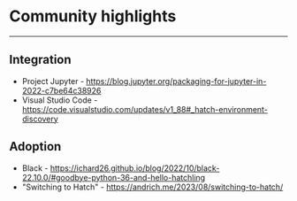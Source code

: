 # Community highlights

-----

## Integration

- Project Jupyter - https://blog.jupyter.org/packaging-for-jupyter-in-2022-c7be64c38926
- Visual Studio Code - https://code.visualstudio.com/updates/v1_88#_hatch-environment-discovery

## Adoption

- Black - https://ichard26.github.io/blog/2022/10/black-22.10.0/#goodbye-python-36-and-hello-hatchling
- "Switching to Hatch" - https://andrich.me/2023/08/switching-to-hatch/
